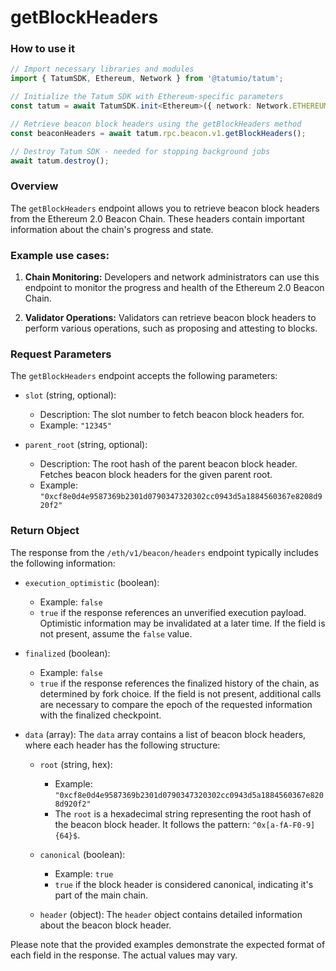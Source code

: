 # getBlockHeaders

### How to use it 

```typescript
// Import necessary libraries and modules
import { TatumSDK, Ethereum, Network } from '@tatumio/tatum';

// Initialize the Tatum SDK with Ethereum-specific parameters
const tatum = await TatumSDK.init<Ethereum>({ network: Network.ETHEREUM });

// Retrieve beacon block headers using the getBlockHeaders method
const beaconHeaders = await tatum.rpc.beacon.v1.getBlockHeaders();

// Destroy Tatum SDK - needed for stopping background jobs
await tatum.destroy();
```

### Overview

The `getBlockHeaders` endpoint allows you to retrieve beacon block headers from the Ethereum 2.0 Beacon Chain. These headers contain important information about the chain's progress and state.

### Example use cases:

1. **Chain Monitoring:** 
   Developers and network administrators can use this endpoint to monitor the progress and health of the Ethereum 2.0 Beacon Chain.

2. **Validator Operations:** 
   Validators can retrieve beacon block headers to perform various operations, such as proposing and attesting to blocks.

### Request Parameters

The `getBlockHeaders` endpoint accepts the following parameters:

- `slot` (string, optional):
  - Description: The slot number to fetch beacon block headers for.
  - Example: `"12345"`

- `parent_root` (string, optional):
  - Description: The root hash of the parent beacon block header. Fetches beacon block headers for the given parent root.
  - Example: `"0xcf8e0d4e9587369b2301d0790347320302cc0943d5a1884560367e8208d920f2"`

### Return Object

The response from the `/eth/v1/beacon/headers` endpoint typically includes the following information:

- `execution_optimistic` (boolean):
  - Example: `false`
  - `true` if the response references an unverified execution payload. Optimistic information may be invalidated at a later time. If the field is not present, assume the `false` value.

- `finalized` (boolean):
  - Example: `false`
  - `true` if the response references the finalized history of the chain, as determined by fork choice. If the field is not present, additional calls are necessary to compare the epoch of the requested information with the finalized checkpoint.

- `data` (array):
  The `data` array contains a list of beacon block headers, where each header has the following structure:

  - `root` (string, hex):
    - Example: `"0xcf8e0d4e9587369b2301d0790347320302cc0943d5a1884560367e8208d920f2"`
    - The `root` is a hexadecimal string representing the root hash of the beacon block header. It follows the pattern: `^0x[a-fA-F0-9]{64}$`.

  - `canonical` (boolean):
    - Example: `true`
    - `true` if the block header is considered canonical, indicating it's part of the main chain.

  - `header` (object):
    The `header` object contains detailed information about the beacon block header.

Please note that the provided examples demonstrate the expected format of each field in the response. The actual values may vary.

